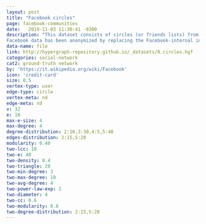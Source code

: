 ```yaml
---
layout: post
title: "Facebook circles"
page: facebook-communities
date:   2019-11-03 11:30:41 -0300
description: "This dataset consists of circles (or friends lists) from Facebook. Facebook data was collected from survey participants using this Facebook app. The dataset includes node features (profiles), circles, and ego networks.
Facebook data has been anonymized by replacing the Facebook-internal ids for each user with a new value. Also, while feature vectors from this dataset have been provided, the interpretation of those features has been obscured. For instance, where the original dataset may have contained a feature political=Democratic Party, the new data would simply contain political=anonymized feature 1. Thus, using the anonymized data it is possible to determine whether two users have the same political affiliations, but not what their individual political affiliations represent."
data-name: file
link: http://hypergraph-repository.github.io/_datasets/0.circles.hgf
categories: social-network
cat2: ground-truth network
by: 'https://it.wikipedia.org/wiki/Facebook'
icon: 'credit-card'
size: 0.5
vertex-type: user
edge-type: circle
vertex-meta: nd
edge-meta: nd
v: 32
e: 10
max-e-size: 4
max-degree: 4
degree-distribution: 2:10,3:30,4:5,5:40
edges-distribution: 2:15,5:20
modularity: 0.40
two-lcc: 10
two-e: 40
two-density: 0.4
two-triangle: 20
two-min-degree: 3
two-max-degree: 10
two-avg-degree: 4
two-power-law-exp: 2
two-diameter: 4
two-cc: 0.6
two-modularity: 0.6
two-degree-distribution: 2:15,5:20
---
```

